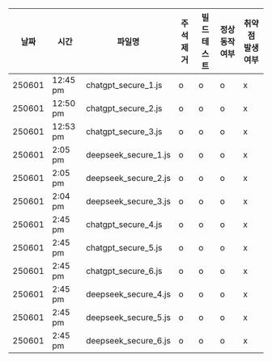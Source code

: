 | 날짜   | 시간     | 파일명             | 주석 제거 | 빌드 테스트 | 정상 동작 여부 | 취약점 발생 여부 |
|--------|----------|--------------------|------------|---------------|----------------|----------------|
| 250601 | 12:45 pm | chatgpt_secure_1.js | o          | o             | o              | x              |
| 250601 | 12:50 pm | chatgpt_secure_2.js | o          | o             | o              | x              |
| 250601 | 12:53 pm | chatgpt_secure_3.js | o          | o             | o              | x              |
| 250601 | 2:05 pm | deepseek_secure_1.js | o          | o             | o              | x              |
| 250601 | 2:05 pm | deepseek_secure_2.js | o          | o             | o              | x              |
| 250601 | 2:04 pm | deepseek_secure_3.js | o          | o             | o              | x              |
| 250601 | 2:45 pm | chatgpt_secure_4.js | o          | o             | o              | x              |
| 250601 | 2:45 pm | chatgpt_secure_5.js | o          | o             | o              | x              |
| 250601 | 2:45 pm | chatgpt_secure_6.js | o          | o             | o              | x              |
| 250601 | 2:45 pm | deepseek_secure_4.js | o          | o             | o              | x              |
| 250601 | 2:45 pm | deepseek_secure_5.js | o          | o             | o              | x              |
| 250601 | 2:45 pm | deepseek_secure_6.js | o          | o             | o              | x              |